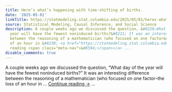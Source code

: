 ```yaml
---
title: Here’s what’s happening with time-shifting of births.
date: '2025-05-01'
linkTitle: https://statmodeling.stat.columbia.edu/2025/05/01/heres-whats-happening-with-time-shifting-of-births/
source: Statistical Modeling, Causal Inference, and Social Science
description: A couple weeks ago we discussed the question, &#8220;What day of the
  year will have the fewest noninduced births?&#8221; It was an interesting difference
  between the reasoning of a mathematician (who focused on one factor&#8211;the loss
  of an hour in &#8230; <a href="https://statmodeling.stat.columbia.edu/2025/05/01/heres-whats-happening-with-time-shifting-of-births/">Continue
  reading <span class="meta-nav">&#8594;</span></a> ...
disable_comments: true
---
```

A couple weeks ago we discussed the question, &#8220;What day of the year will have the fewest noninduced births?&#8221; It was an interesting difference between the reasoning of a mathematician (who focused on one factor&#8211;the loss of an hour in &#8230; <a href="https://statmodeling.stat.columbia.edu/2025/05/01/heres-whats-happening-with-time-shifting-of-births/">Continue reading <span class="meta-nav">&#8594;</span></a> ...